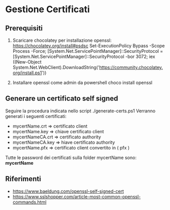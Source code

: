 # Gestione Certificati

## Prerequisiti
1. Scaricare chocolatey per installazione openssl: https://chocolatey.org/install#psdsc
	Set-ExecutionPolicy Bypass -Scope Process -Force; [System.Net.ServicePointManager]::SecurityProtocol = [System.Net.ServicePointManager]::SecurityProtocol -bor 3072; iex ((New-Object System.Net.WebClient).DownloadString('https://community.chocolatey.org/install.ps1'))

2. Installare openssl come admin da powershell
	choco install openssl

## Generare un certificato self signed
Seguire la procedura indicata nello script ./generate-certs.ps1
Verranno generati i seguenti certificati:
 - mycertName.crt => certificato client
 - mycertName.key => chiave certificato client
 - mycertNameCA.crt => certificato authority
 - mycertNameCA.key => hiave certificato authority
 - mycertName.pfx => certificato client convertito in ( pfx )

Tutte le password dei certificati sulla folder mycertName sono: **mycertName**

## Riferimenti
- https://www.baeldung.com/openssl-self-signed-cert
- https://www.sslshopper.com/article-most-common-openssl-commands.html